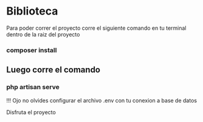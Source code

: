# Biblioteca
Para poder correr el proyecto corre el siguiente comando en tu terminal dentro de la raiz del proyecto
### composer install
## Luego corre el comando
### php artisan serve
!!! Ojo no olvides configurar el archivo .env con tu conexion a base de datos

Disfruta el proyecto

